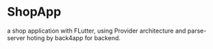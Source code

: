 # ShopApp
a shop application with FLutter, using Provider architecture and parse-server hoting by back4app for backend.
